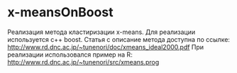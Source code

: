 x-meansOnBoost
==============

Реализация метода кластиризации x-means.
Для реализации используется c++ boost.
Статья с описание метода доступна по ссылке: http://www.rd.dnc.ac.jp/~tunenori/doc/xmeans_ideal2000.pdf
При реализации использовался пример на R: http://www.rd.dnc.ac.jp/~tunenori/src/xmeans.prog
